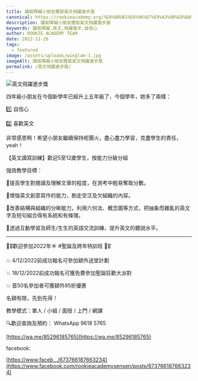 ```yaml
---
title: 讀寫障礙小朋友獲取英文飛躍進步獎
canonical: https://rookieacademy.org/%E8%8B%B1%E6%96%87%E9%A3%9B%E8%BA%8D%E9%80%B2%E6%AD%A5%E7%8D%8E/
description: 讀寫障礙小朋友獲取英文飛躍進步獎
keywords: 讀寫障礙,英文,飛躍進步,自信心
author: ROOKIE ACADEMY TEAM
date: 2022-11-26
tags:
  - featured
image: /assets/uploads/winglam-1.jpg
imageAlt: 讀寫障礙小朋友獲取英文飛躍進步獎
permalink: /英文飛躍進步獎/
---
```

![英文飛躍進步獎](/assets/uploads/winglam-2.jpg)

四年級小朋友在今個新學年已經升上五年級了，今個學年，她多了兩樣：

1️⃣ 自信心

2️⃣ 喜歡英文

非常感恩啊！希望小朋友繼續保持呢團火，盡心盡力學習，克盡學生的責任，yeah！

【英文讀寫訓練】歡迎5至12歲學生，按能力分級分組

強效教學目標：

📝提高學生對閱讀及理解文章的程度，在測考中輕易奪取分數。

📝增強英文創意寫作的能力，剔走空泛及欠組織的內容。

📝改善結構與組織的分晰能力，利用六何法、概念圖等方式，把抽象而雜亂的英文字及短句組合得有系統和有條理。

📝透過互動學習及師生/生生的英語交流訓練，提升英文的聽說水平。

----------------------------------------------------------------------------------------------------

🥰🎖️歡迎參加2022年☀️ #聖誕及跨年特訓班 🥰🎖️

💥 4/12/2022前成功報名可參加額外送堂計劃

💥 18/12/2022前成功報名可獲免費參加聖誕狂歡大派對

💥 首50名參加者可獲額外95折優惠

名額有限，先到先得！

教學模式：單人 / 小組 / 面授 / 上門 / 網課

🔍歡迎查詢及預約： WhatsApp 9618 5765 

[https://wa.me/85296185765](https://wa.me/85296185765)

facebook:

[https://www.faceb.../673766187663234](https://www.facebook.com/rookieacademysensen/posts/673766187663234)